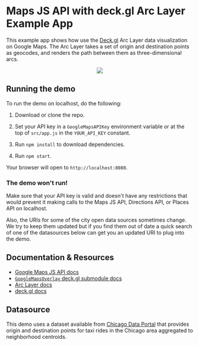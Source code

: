 # Maps JS API with deck.gl Arc Layer Example App

This example app shows how use the [Deck.gl](https://deck.gl) Arc Layer data visualization on Google Maps. The Arc Layer takes a set of origin and destination points as geocodes, and renders the path between them as three-dimensional arcs.

<p align="center"><img src="https://github.com/googlemaps/deck.gl-demos/raw/master/DemoApp/src/img/screenshot.png" /></p>

## Running the demo

To run the demo on localhost, do the following:

1. Download or clone the repo.

2. Set your API key in a `GoogleMapsAPIKey` environment variable or at the top of `src/app.js` in the `YOUR_API_KEY` constant.

3. Run `npm install` to download dependencies.

4. Run `npm start`.

Your browser will open to `http://localhost:8080`.

### The demo won't run!

Make sure that your API key is valid and doesn't have any restrictions that would prevent it making calls to the Maps JS API, Directions API, or Places API on localhost.

Also, the URIs for some of the city open data sources sometimes change. We try to keep them updated but if you find them out of date a quick search of one of the datasources below can get you an updated URI to plug into the demo.

## Documentation & Resources

- [Google Maps JS API docs](https://developers.google.com/maps/documentation/javascript/)
- [`GoogleMapsOverlay` deck.gl submodule docs](https://deck.gl/#/documentation/submodule-api-reference/deckgl-google-maps/overview)
- [Arc Layer docs](https://github.com/uber/deck.gl/blob/master/docs/layers/arc-layer.md)
- [deck.gl docs](https://deck.gl/#/documentation/overview/introduction)

## Datasource

This demo uses a dataset available from [Chicago Data Portal](https://data.cityofchicago.org/) that provides origin and destination points for taxi rides in the Chicago area aggregated to neighborhood centroids.
